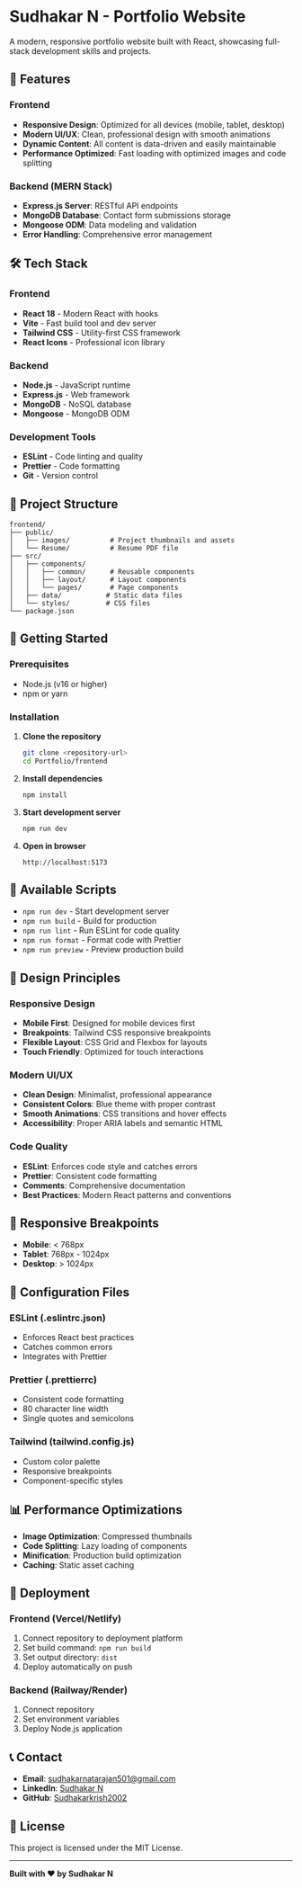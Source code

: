 # Sudhakar N - Portfolio Website

A modern, responsive portfolio website built with React, showcasing full-stack development skills and projects.

## 🚀 Features

### Frontend
- **Responsive Design**: Optimized for all devices (mobile, tablet, desktop)
- **Modern UI/UX**: Clean, professional design with smooth animations
- **Dynamic Content**: All content is data-driven and easily maintainable
- **Performance Optimized**: Fast loading with optimized images and code splitting

### Backend (MERN Stack)
- **Express.js Server**: RESTful API endpoints
- **MongoDB Database**: Contact form submissions storage
- **Mongoose ODM**: Data modeling and validation
- **Error Handling**: Comprehensive error management

## 🛠️ Tech Stack

### Frontend
- **React 18** - Modern React with hooks
- **Vite** - Fast build tool and dev server
- **Tailwind CSS** - Utility-first CSS framework
- **React Icons** - Professional icon library

### Backend
- **Node.js** - JavaScript runtime
- **Express.js** - Web framework
- **MongoDB** - NoSQL database
- **Mongoose** - MongoDB ODM

### Development Tools
- **ESLint** - Code linting and quality
- **Prettier** - Code formatting
- **Git** - Version control

## 📁 Project Structure

```
frontend/
├── public/
│   ├── images/          # Project thumbnails and assets
│   └── Resume/          # Resume PDF file
├── src/
│   ├── components/
│   │   ├── common/      # Reusable components
│   │   ├── layout/      # Layout components
│   │   └── pages/       # Page components
│   ├── data/           # Static data files
│   └── styles/         # CSS files
└── package.json
```

## 🚀 Getting Started

### Prerequisites
- Node.js (v16 or higher)
- npm or yarn

### Installation

1. **Clone the repository**
   ```bash
   git clone <repository-url>
   cd Portfolio/frontend
   ```

2. **Install dependencies**
   ```bash
   npm install
   ```

3. **Start development server**
   ```bash
   npm run dev
   ```

4. **Open in browser**
   ```
   http://localhost:5173
   ```

## 📝 Available Scripts

- `npm run dev` - Start development server
- `npm run build` - Build for production
- `npm run lint` - Run ESLint for code quality
- `npm run format` - Format code with Prettier
- `npm run preview` - Preview production build

## 🎨 Design Principles

### Responsive Design
- **Mobile First**: Designed for mobile devices first
- **Breakpoints**: Tailwind CSS responsive breakpoints
- **Flexible Layout**: CSS Grid and Flexbox for layouts
- **Touch Friendly**: Optimized for touch interactions

### Modern UI/UX
- **Clean Design**: Minimalist, professional appearance
- **Consistent Colors**: Blue theme with proper contrast
- **Smooth Animations**: CSS transitions and hover effects
- **Accessibility**: Proper ARIA labels and semantic HTML

### Code Quality
- **ESLint**: Enforces code style and catches errors
- **Prettier**: Consistent code formatting
- **Comments**: Comprehensive documentation
- **Best Practices**: Modern React patterns and conventions

## 📱 Responsive Breakpoints

- **Mobile**: < 768px
- **Tablet**: 768px - 1024px
- **Desktop**: > 1024px

## 🔧 Configuration Files

### ESLint (.eslintrc.json)
- Enforces React best practices
- Catches common errors
- Integrates with Prettier

### Prettier (.prettierrc)
- Consistent code formatting
- 80 character line width
- Single quotes and semicolons

### Tailwind (tailwind.config.js)
- Custom color palette
- Responsive breakpoints
- Component-specific styles

## 📊 Performance Optimizations

- **Image Optimization**: Compressed thumbnails
- **Code Splitting**: Lazy loading of components
- **Minification**: Production build optimization
- **Caching**: Static asset caching

## 🚀 Deployment

### Frontend (Vercel/Netlify)
1. Connect repository to deployment platform
2. Set build command: `npm run build`
3. Set output directory: `dist`
4. Deploy automatically on push

### Backend (Railway/Render)
1. Connect repository
2. Set environment variables
3. Deploy Node.js application

## 📞 Contact

- **Email**: sudhakarnatarajan501@gmail.com
- **LinkedIn**: [Sudhakar N](https://www.linkedin.com/in/sudhakarstackdeveloper/)
- **GitHub**: [Sudhakarkrish2002](https://github.com/Sudhakarkrish2002)

## 📄 License

This project is licensed under the MIT License.

---

**Built with ❤️ by Sudhakar N**
